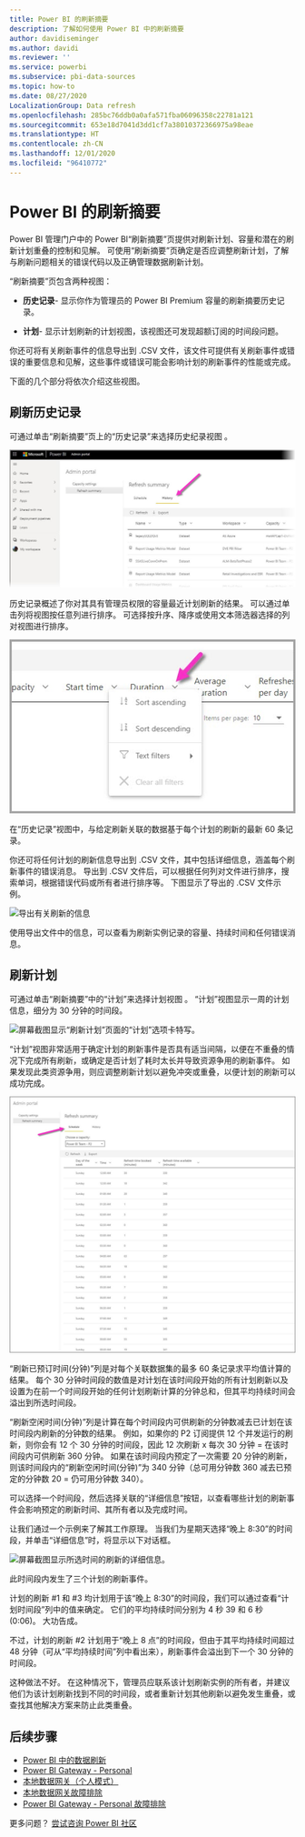 ```yaml
---
title: Power BI 的刷新摘要
description: 了解如何使用 Power BI 中的刷新摘要
author: davidiseminger
ms.author: davidi
ms.reviewer: ''
ms.service: powerbi
ms.subservice: pbi-data-sources
ms.topic: how-to
ms.date: 08/27/2020
LocalizationGroup: Data refresh
ms.openlocfilehash: 285bc76ddb0a0afa571fba06096358c22781a121
ms.sourcegitcommit: 653e18d7041d3dd1cf7a38010372366975a98eae
ms.translationtype: HT
ms.contentlocale: zh-CN
ms.lasthandoff: 12/01/2020
ms.locfileid: "96410772"
---
```

# <a name="refresh-summaries-for-power-bi"></a>Power BI 的刷新摘要

Power BI 管理门户中的 Power BI“刷新摘要”页提供对刷新计划、容量和潜在的刷新计划重叠的控制和见解。 可使用“刷新摘要”页确定是否应调整刷新计划，了解与刷新问题相关的错误代码以及正确管理数据刷新计划。 

“刷新摘要”页包含两种视图：

* **历史记录**- 显示你作为管理员的 Power BI Premium 容量的刷新摘要历史记录。

* **计划**- 显示计划刷新的计划视图，该视图还可发现超额订阅的时间段问题。

你还可将有关刷新事件的信息导出到 .CSV 文件，该文件可提供有关刷新事件或错误的重要信息和见解，这些事件或错误可能会影响计划的刷新事件的性能或完成。

下面的几个部分将依次介绍这些视图。 

## <a name="refresh-history"></a>刷新历史记录

可通过单击“刷新摘要”页上的“历史记录”来选择历史纪录视图 。

![刷新摘要中的“历史记录”视图](media/refresh-summaries/refresh-summaries-01a.jpg)

历史记录概述了你对其具有管理员权限的容量最近计划刷新的结果。 可以通过单击列将视图按任意列进行排序。 可选择按升序、降序或使用文本筛选器选择的列对视图进行排序。

![对“历史记录”视图进行排序](media/refresh-summaries/refresh-summaries-01b.jpg)

在“历史记录”视图中，与给定刷新关联的数据基于每个计划的刷新的最新 60 条记录。

你还可将任何计划的刷新信息导出到 .CSV 文件，其中包括详细信息，涵盖每个刷新事件的错误消息。 导出到 .CSV 文件后，可以根据任何列对文件进行排序，搜索单词，根据错误代码或所有者进行排序等。 下图显示了导出的 .CSV 文件示例。 

![导出有关刷新的信息](media/refresh-summaries/refresh-summaries-05.jpg)

使用导出文件中的信息，可以查看为刷新实例记录的容量、持续时间和任何错误消息。 


## <a name="refresh-schedule"></a>刷新计划

可通过单击“刷新摘要”中的“计划”来选择计划视图 。 “计划”视图显示一周的计划信息，细分为 30 分钟的时间段。 

![屏幕截图显示“刷新计划”页面的“计划”选项卡特写。](media/refresh-summaries/refresh-summaries-02a.jpg)

“计划”视图非常适用于确定计划的刷新事件是否具有适当间隔，以便在不重叠的情况下完成所有刷新，或确定是否计划了耗时太长并导致资源争用的刷新事件。 如果发现此类资源争用，则应调整刷新计划以避免冲突或重叠，以便计划的刷新可以成功完成。 

![屏幕截图显示“刷新计划”页面的“计划”选项卡。](media/refresh-summaries/refresh-summaries-02.jpg)

“刷新已预订时间(分钟)”列是对每个关联数据集的最多 60 条记录求平均值计算的结果。 每个 30 分钟时间段的数值是对计划在该时间段开始的所有计划刷新以及设置为在前一个时间段开始的任何计划刷新计算的分钟总和，但其平均持续时间会溢出到所选时间段。

“刷新空闲时间(分钟)”列是计算在每个时间段内可供刷新的分钟数减去已计划在该时间段内刷新的分钟数的结果。 例如，如果你的 P2 订阅提供 12 个并发运行的刷新，则你会有 12 个 30 分钟的时间段，因此 12 次刷新 x 每次 30 分钟 = 在该时间段内可供刷新 360 分钟。 如果在该时间段内预定了一次需要 20 分钟的刷新，则该时间段内的“刷新空闲时间(分钟)”为 340 分钟（总可用分钟数 360 减去已预定的分钟数 20 = 仍可用分钟数 340）。 

可以选择一个时间段，然后选择关联的“详细信息”按钮，以查看哪些计划的刷新事件会影响预定的刷新时间、其所有者以及完成时间。

让我们通过一个示例来了解其工作原理。 当我们为星期天选择“晚上 8:30”的时间段，并单击“详细信息”时，将显示以下对话框。

![屏幕截图显示所选时间的刷新的详细信息。](media/refresh-summaries/refresh-summaries-04.jpg)

此时间段内发生了三个计划的刷新事件。 

计划的刷新 #1 和 #3 均计划用于该“晚上 8:30”的时间段，我们可以通过查看“计划时间段”列中的值来确定。 它们的平均持续时间分别为 4 秒 39 和 6 秒 (0:06)。 大功告成。

不过，计划的刷新 #2 计划用于“晚上 8 点”的时间段，但由于其平均持续时间超过 48 分钟（可从“平均持续时间”列中看出来），刷新事件会溢出到下一个 30 分钟的时间段。 

这种做法不好。 在这种情况下，管理员应联系该计划刷新实例的所有者，并建议他们为该计划刷新找到不同的时间段，或者重新计划其他刷新以避免发生重叠，或查找其他解决方案来防止此类重叠。 


## <a name="next-steps"></a>后续步骤

- [Power BI 中的数据刷新](refresh-data.md)  
- [Power BI Gateway - Personal](service-gateway-personal-mode.md)  
- [本地数据网关（个人模式）](service-gateway-onprem.md)  
- [本地数据网关故障排除](service-gateway-onprem-tshoot.md)  
- [Power BI Gateway - Personal 故障排除](service-admin-troubleshooting-power-bi-personal-gateway.md)  

更多问题？ [尝试咨询 Power BI 社区](https://community.powerbi.com/)